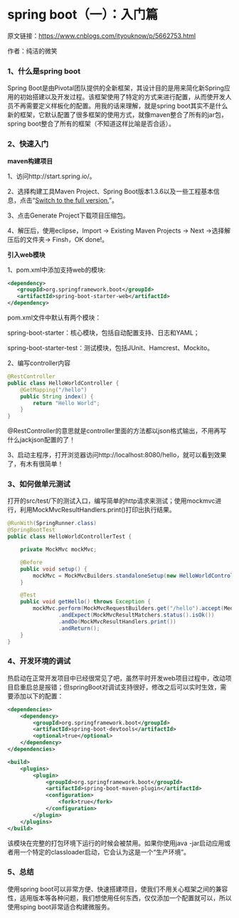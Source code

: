 # spring boot（一）：入门篇

原文链接：https://www.cnblogs.com/ityouknow/p/5662753.html

作者：纯洁的微笑

### 1、什么是spring boot

Spring Boot是由Pivotal团队提供的全新框架，其设计目的是用来简化新Spring应用的初始搭建以及开发过程。该框架使用了特定的方式来进行配置，从而使开发人员不再需要定义样板化的配置。用我的话来理解，就是spring boot其实不是什么新的框架，它默认配置了很多框架的使用方式，就像maven整合了所有的jar包，spring boot整合了所有的框架（不知道这样比喻是否合适）。

### 2、快速入门

**maven构建项目**

1、访问http://start.spring.io/。

2、选择构建工具Maven Project、Spring Boot版本1.3.6以及一些工程基本信息，点击“[Switch to the full version.](http://start.spring.io/)”。

3、点击Generate Project下载项目压缩包。

4、解压后，使用eclipse，Import -> Existing Maven Projects -> Next ->选择解压后的文件夹-> Finsh，OK done!。

**引入web模块**

1、pom.xml中添加支持web的模块:

```xml
<dependency>
   <groupId>org.springframework.boot</groupId>
   <artifactId>spring-boot-starter-web</artifactId>
</dependency>
```

pom.xml文件中默认有两个模块：

spring-boot-starter：核心模块，包括自动配置支持、日志和YAML；

spring-boot-starter-test：测试模块，包括JUnit、Hamcrest、Mockito。

2、编写controller内容

```java
@RestController
public class HelloWorldController {
    @GetMapping("/hello")
    public String index() {
        return "Hello World";
    }
}
```

@RestController的意思就是controller里面的方法都以json格式输出，不用再写什么jackjson配置的了！

3、启动主程序，打开浏览器访问http://localhost:8080/hello，就可以看到效果了，有木有很简单！

### 3、如何做单元测试

打开的src/test/下的测试入口，编写简单的http请求来测试；使用mockmvc进行，利用MockMvcResultHandlers.print()打印出执行结果。

```java
@RunWith(SpringRunner.class)
@SpringBootTest
public class HelloWorldControllerTest {

    private MockMvc mockMvc;

    @Before
    public void setup() {
        mockMvc = MockMvcBuilders.standaloneSetup(new HelloWorldController()).build();
    }

    @Test
    public void getHello() throws Exception {
        mockMvc.perform(MockMvcRequestBuilders.get("/hello").accept(MediaType.APPLICATION_JSON))
                .andExpect(MockMvcResultMatchers.status().isOk())
                .andDo(MockMvcResultHandlers.print())
                .andReturn();
    }
}
```

### 4、开发环境的调试

热启动在正常开发项目中已经很常见了吧，虽然平时开发web项目过程中，改动项目启重启总是报错；但springBoot对调试支持很好，修改之后可以实时生效，需要添加以下的配置：

```xml
<dependencies>
    <dependency>
        <groupId>org.springframework.boot</groupId>
        <artifactId>spring-boot-devtools</artifactId>
        <optional>true</optional>
    </dependency>
</dependencies>

<build>
    <plugins>
        <plugin>
            <groupId>org.springframework.boot</groupId>
            <artifactId>spring-boot-maven-plugin</artifactId>
            <configuration>
                <fork>true</fork>
            </configuration>
        </plugin>
    </plugins>
</build>
```

该模块在完整的打包环境下运行的时候会被禁用。如果你使用java -jar启动应用或者用一个特定的classloader启动，它会认为这是一个“生产环境”。

### 5、总结

使用spring boot可以非常方便、快速搭建项目，使我们不用关心框架之间的兼容性，适用版本等各种问题，我们想使用任何东西，仅仅添加一个配置就可以，所以使用sping boot非常适合构建微服务。 